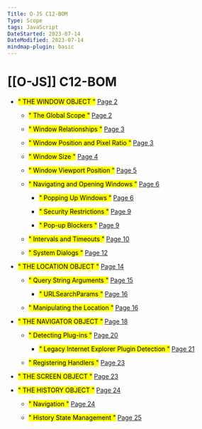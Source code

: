 ```yaml
---
Title: O-JS C12-BOM
Type: Scope
tags: JavaScript
DateStarted: 2023-07-14
DateModified: 2023-07-14
mindmap-plugin: basic
---
```

# [[O-JS]] C12-BOM
- <mark class="hltr-gray ">" THE WINDOW OBJECT "</mark> [Page 2 ]( zotero://open-pdf/library/items/Q5ZZIU26?page=2&annotation=GURP77X2 )

	- <mark class="hltr-gray ">" The Global Scope "</mark> [Page 2 ]( zotero://open-pdf/library/items/Q5ZZIU26?page=2&annotation=XNNGBKQU)
	
	- <mark class="hltr-gray ">" Window Relationships "</mark> [Page 3 ]( zotero://open-pdf/library/items/Q5ZZIU26?page=3&annotation=WQIU7G6K)
	
	- <mark class="hltr-gray ">" Window Position and Pixel Ratio "</mark> [Page 3 ]( zotero://open-pdf/library/items/Q5ZZIU26?page=3&annotation=D9PVWD22)
	
	- <mark class="hltr-gray ">" Window Size "</mark> [Page 4 ]( zotero://open-pdf/library/items/Q5ZZIU26?page=4&annotation=HKRSU56F)
	
	- <mark class="hltr-gray ">" Window Viewport Position "</mark> [Page 5 ]( zotero://open-pdf/library/items/Q5ZZIU26?page=5&annotation=EY339RJT)
	
	- <mark class="hltr-gray ">" Navigating and Opening Windows "</mark> [Page 6 ]( zotero://open-pdf/library/items/Q5ZZIU26?page=6&annotation=5UC96D67)
	
		- <mark class="hltr-gray ">" Popping Up Windows "</mark> [Page 6 ]( zotero://open-pdf/library/items/Q5ZZIU26?page=6&annotation=H82BCCAN)
		
		- <mark class="hltr-gray ">" Security Restrictions "</mark> [Page 9 ]( zotero://open-pdf/library/items/Q5ZZIU26?page=9&annotation=6NNWRMQT)
		
		- <mark class="hltr-gray ">" Pop-up Blockers "</mark> [Page 9 ]( zotero://open-pdf/library/items/Q5ZZIU26?page=9&annotation=PU9JSDJX)
	
	- <mark class="hltr-gray ">" Intervals and Timeouts "</mark> [Page 10 ]( zotero://open-pdf/library/items/Q5ZZIU26?page=10&annotation=UZL7QCQW)
	
	- <mark class="hltr-gray ">" System Dialogs "</mark> [Page 12 ]( zotero://open-pdf/library/items/Q5ZZIU26?page=12&annotation=6K4HJ2RP)

- <mark class="hltr-gray ">" THE LOCATION OBJECT "</mark> [Page 14 ]( zotero://open-pdf/library/items/Q5ZZIU26?page=14&annotation=KSV5WE77)

	- <mark class="hltr-gray ">" Query String Arguments "</mark> [Page 15 ]( zotero://open-pdf/library/items/Q5ZZIU26?page=15&annotation=VECIZM4P)
	
		- <mark class="hltr-gray ">" URLSearchParams "</mark> [Page 16 ]( zotero://open-pdf/library/items/Q5ZZIU26?page=16&annotation=V4T3AFHD )
	
	- <mark class="hltr-gray ">" Manipulating the Location "</mark> [Page 16 ]( zotero://open-pdf/library/items/Q5ZZIU26?page=16&annotation=A6WQA88H)

- <mark class="hltr-gray ">" THE NAVIGATOR OBJECT "</mark> [Page 18 ]( zotero://open-pdf/library/items/Q5ZZIU26?page=18&annotation=DKXDHXN4)

	- <mark class="hltr-gray ">" Detecting Plug-ins "</mark> [Page 20 ]( zotero://open-pdf/library/items/Q5ZZIU26?page=20&annotation=PKE25HEH)
	
		- <mark class="hltr-gray ">" Legacy Internet Explorer Plugin Detection "</mark> [Page 21 ]( zotero://open-pdf/library/items/Q5ZZIU26?page=21&annotation=QBZ25CBD )
	
	- <mark class="hltr-gray ">" Registering Handlers "</mark> [Page 23 ]( zotero://open-pdf/library/items/Q5ZZIU26?page=23&annotation=9VIMVXDX)

- <mark class="hltr-gray ">" THE SCREEN OBJECT "</mark> [Page 23 ]( zotero://open-pdf/library/items/Q5ZZIU26?page=23&annotation=5A3HF6LD)

- <mark class="hltr-gray ">" THE HISTORY OBJECT "</mark> [Page 24 ]( zotero://open-pdf/library/items/Q5ZZIU26?page=24&annotation=85J7TQZS)

	- <mark class="hltr-gray ">" Navigation "</mark> [Page 24 ]( zotero://open-pdf/library/items/Q5ZZIU26?page=24&annotation=4RVIHJPX)
	
	- <mark class="hltr-gray ">" History State Management "</mark> [Page 25 ]( zotero://open-pdf/library/items/Q5ZZIU26?page=25&annotation=QUZ23ZHI)